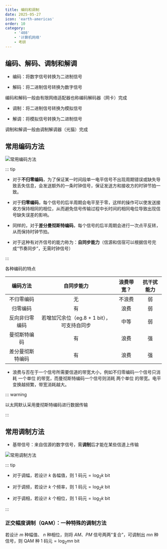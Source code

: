 ```yaml
---
title: 编码和调制
date: 2025-05-27
icon: 'earth-americas'
order: 10
category: 
    - '408'
    - '计算机网络'
    - 考研
---
```


## 编码、解码、调制和解调

- 编码：将数字信号转换为二进制信号

- 解码：将二进制信号转换为数字信号

编码和解码一般由有限网络适配器也称编码解码器（网卡）完成

- 调制：将二进制信号转换为模拟信号

- 解调：将模拟信号转换为二进制信号

调制和解调一般由调制解调器（光猫）完成

## 常用编码方法

![常用编码方法](//store.s1r0ko.top/svg/m_cn_10_1_ver_2.svg)

::: tip

- 对于**不归零编码**，为了保证某一时间段单一电平信号不出现周期错误或缺失导致丢失信息，会发送额外的一条时钟信号，保证发送方和接收方的时钟节拍一致。

- 对于**归零编码**，每个信号的后半周期会电平至于零，这样的操作可以使发送接收方保持相同的相位，从而避免信号传输过程中长时间的相同电位导致出现信号缺失误差的影响。

- 同样的，对于**差分曼彻斯特编码**，每个信号的后半周期会进行一次点平反转，从而保持时钟节拍。

- 对于这种有对齐信号的能力称为：**自同步能力**（信源和信宿可以根据信号完成“节奏同步”，无需时钟信号）

:::

各种编码的特点

| 编码方法 | 自同步能力 | 浪费带宽？ | 抗干扰能力 |
| :----: | :----: | :----: | :----: |
| 不归零编码 | 无 | 不浪费 | 弱 |
| 归零编码 | 有 | 浪费 | 弱 |
| 反向非归零编码 | 若增加冗余位（eg.8 + 1 bit），可支持自同步 | 中等 | 弱 |
| 曼彻斯特编码 | 有 | 浪费 | 强 |
| 差分曼彻斯特编码 | 有 | 浪费 | 强 |  

- 浪费与否在于一个信号所需要信道的带宽大小，例如不归零编码一个信号只消耗 一个单位 的带宽，而曼彻斯特编码一个信号则消耗 两个单位 的带宽。电平变换越频繁，带宽消耗越大。

::: warning

以太网默认采用曼彻斯特编码进行数据传输

:::

## 常用调制方法

- 基带信号：来自信源的数字信号，需**调制**后才能在某些信道上传输

![常用调制方法](//store.s1r0ko.top/svg/m_cn_10_2_ver_1.svg)

::: tip

- 对于调幅，若设计 $k$ 各幅值，则 $\text{1 码元} = \log_2 k \ \text{bit}$

- 对于调频，若设计 $k$ 个频率，则 $\text{1 码元} = \log_2 k \ \text{bit}$

- 对于调相，若设计 $k$ 个相位，则 $\text{1 码元} = \log_2 k \ \text{bit}$

:::

### 正交幅度调制（QAM）：一种特殊的调制方法

若设计 $m$ 种幅值、 $n$ 种相位，则将 $AM$、$PM$ 信号两两“复合”，可调制出 $mn$ 种信号，则 QAM 种 $\text{1 码元} = \log_2 mn \ \text{bit}$